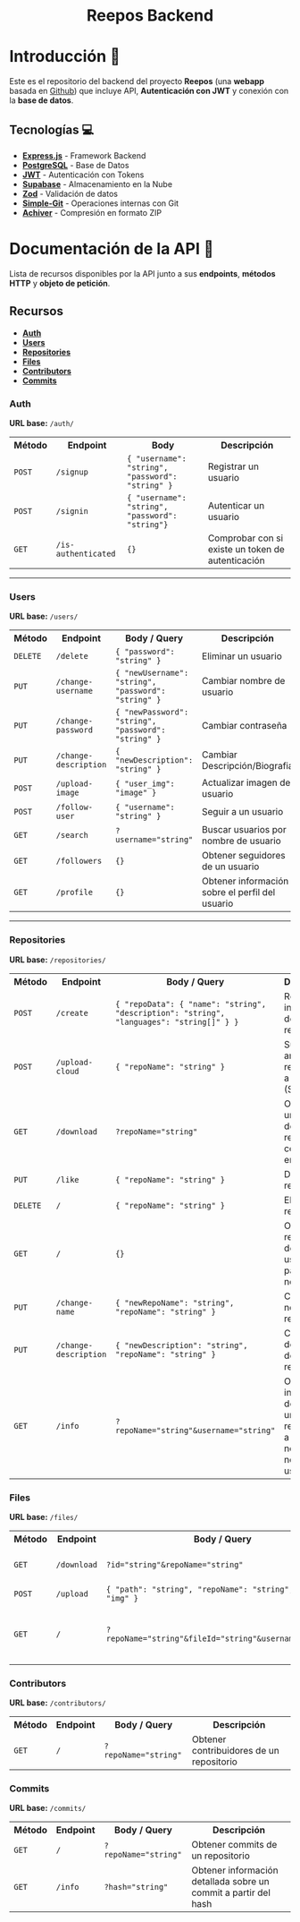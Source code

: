 <h1 align="center">Reepos Backend</h1>

# Introducción 🚀

Este es el repositorio del backend del proyecto **Reepos** (una **webapp** basada en [Github](https://github.com)) que 
incluye API, **Autenticación con JWT** y conexión con la **base de datos**.

## Tecnologías 💻️

- **[Express.js](https://expressjs.com)** - Framework Backend
- **[PostgreSQL](https://www.postgresql.org/)** - Base de Datos
- **[JWT](https://jwt.io/)** - Autenticación con Tokens
- **[Supabase](https://supabase.com)** - Almacenamiento en la Nube
- **[Zod](https://zod.dev/)** - Validación de datos
- **[Simple-Git](https://www.npmjs.com/package/simple-git)** - Operaciones internas con Git
- **[Achiver](https://www.npmjs.com/package/archiver)** - Compresión en formato ZIP

# Documentación de la API 📔

Lista de recursos disponibles por la API junto a sus **endpoints**, **métodos HTTP** y **objeto de petición**.

## Recursos

- **[Auth](#auth)**
- **[Users](#users)**
- **[Repositories](#repositories)**
- **[Files](#files)**
- **[Contributors](#contributors)**
- **[Commits](#commits)**

### Auth

**URL base:** `/auth/`

<table>
    <th>Método</th>
    <th>Endpoint</th>
    <th>Body</th>
    <th>Descripción</th>
    <tr>
        <td><code>POST</code></td>
        <td><code>/signup</code></td>
        <td>
            <code>{ "username": "string", "password": "string" }</code>
        </td>
        <td>Registrar un usuario</td>
    </tr>
    <tr>
        <td><code>POST</code></td>
        <td><code>/signin</code></td>
        <td>
            <code>{ "username": "string", "password": "string"}</code>
        </td>
        <td>Autenticar un usuario</td>
    </tr>
    <tr>
        <td><code>GET</code></td>
        <td><code>/is-authenticated</code></td>
        <td>
            <code>{}</code>
        </td>
        <td>Comprobar con si existe un token de autenticación</td>
    </tr>
</table>

---

### Users

**URL base:** `/users/`

<table>
    <th>Método</th>
    <th>Endpoint</th>
    <th>Body / Query</th>
    <th>Descripción</th>
    <tr>
        <td><code>DELETE</code></td>
        <td><code>/delete</code></td>
        <td><code>{ "password": "string" }</code></td>
        <td>Eliminar un usuario</td>
    </tr>
    <tr>
        <td><code>PUT</code></td>
        <td><code>/change-username</code></td>
        <td><code>{ "newUsername": "string", "password": "string" }</code></td>
        <td>Cambiar nombre de usuario</td>
    </tr>
    <tr>
        <td><code>PUT</code></td>
        <td><code>/change-password</code></td>
        <td><code>{ "newPassword": "string", "password": "string" }</code></td>
        <td>Cambiar contraseña</td>
    </tr>
    <tr>
        <td><code>PUT</code></td>
        <td><code>/change-description</code></td>
        <td><code>{ "newDescription": "string" }</code></td>
        <td>Cambiar Descripción/Biografia</td>
    </tr>
    <tr>
        <td><code>POST</code></td>
        <td><code>/upload-image</code></td>
        <td><code>{ "user_img": "image" }</code></td>
        <td>Actualizar imagen de usuario</td>
    </tr>
    <tr>
        <td><code>POST</code></td>
        <td><code>/follow-user</code></td>
        <td><code>{ "username": "string" }</code></td>
        <td>Seguir a un usuario</td>
    </tr>
    <tr>
        <td><code>GET</code></td>
        <td><code>/search</code></td>
        <td><code>?username="string"</code></td>
        <td>Buscar usuarios por nombre de usuario</td>
    </tr>
    <tr>
        <td><code>GET</code></td>
        <td><code>/followers</code></td>
        <td><code>{}</code></td>
        <td>Obtener seguidores de un usuario</td>
    </tr>
    <tr>
        <td><code>GET</code></td>
        <td><code>/profile</code></td>
        <td><code>{}</code></td>
        <td>Obtener información sobre el perfil del usuario</td>
    </tr>
</table>

---

### Repositories

**URL base:** `/repositories/`

<table>
    <th>Método</th>
    <th>Endpoint</th>
    <th>Body / Query</th>
    <th>Descripción</th>
    <tr>
        <td><code>POST</code></td>
        <td><code>/create</code></td>
        <td><code>{ "repoData": { "name": "string", "description": "string", "languages": "string[]" } }</code></td>
        <td>Registrar información del repositorio</td>
    </tr>
    <tr>
        <td><code>POST</code></td>
        <td><code>/upload-cloud</code></td>
        <td><code>{ "repoName": "string" }</code></td>
        <td>Subir archivos del repositorio a la nube (Supabase)</td>
    </tr>
    <tr>
        <td><code>GET</code></td>
        <td><code>/download</code></td>
        <td><code>?repoName="string"</code></td>
        <td>Obtener la url pública de un repositorio comprimido en zip</td>
    </tr>
    <tr>
        <td><code>PUT</code></td>
        <td><code>/like</code></td>
        <td><code>{ "repoName": "string" }</code></td>
        <td>Dar like a repositorio</td>
    </tr>
    <tr>
        <td><code>DELETE</code></td>
        <td><code>/</code></td>
        <td><code>{ "repoName": "string" }</code></td>
        <td>Eliminar un repositorio</td>
    </tr>
    <tr>
        <td><code>GET</code></td>
        <td><code>/</code></td>
        <td><code>{}</code></td>
        <td>Obtener repositorios de un usuario a partir del nombre</td>
    </tr>
    <tr>
        <td><code>PUT</code></td>
        <td><code>/change-name</code></td>
        <td><code>{ "newRepoName": "string", "repoName": "string" }</code></td>
        <td>Cambiar nombre de repositorio</td>
    </tr>
    <tr>
        <td><code>PUT</code></td>
        <td><code>/change-description</code></td>
        <td><code>{ "newDescription": "string", "repoName": "string" }</code></td>
        <td>Cambiar descripción de repositorio</td>
    </tr>
    <tr>
        <td><code>GET</code></td>
        <td><code>/info</code></td>
        <td><code>?repoName="string"&username="string"</code></td>
        <td>Obtener información detallada de un repositorio a partir del nombre y nombre de usuario</td>
    </tr>
</table>

### Files

**URL base:** `/files/`

<table>
    <th>Método</th>
    <th>Endpoint</th>
    <th>Body / Query</th>
    <th>Descripción</th>
    <tr>
        <td><code>GET</code></td>
        <td><code>/download</code></td>
        <td><code>?id="string"&repoName="string"</code></td>
        <td>Obtener url pública de un archivo</td>
    </tr>
    <tr>
        <td><code>POST</code></td>
        <td><code>/upload</code></td>
        <td><code>{ "path": "string", "repoName": "string", "file": "img" }</code></td>
    </tr>
    <tr>
        <td><code>GET</code></td>
        <td><code>/</code></td>
        <td><code>?repoName="string"&fileId="string"&username="string"</code></td>
        <td>Obtener información detallada sobre un archivo</td>
    </tr>
</table>


### Contributors

**URL base:** `/contributors/`

<table>
    <th>Método</th>
    <th>Endpoint</th>
    <th>Body / Query</th>
    <th>Descripción</th>
    <tr>
        <td><code>GET</code></td>
        <td><code>/</code></td>
        <td><code>?repoName="string"</code></td>
        <td>Obtener contribuidores de un repositorio</td>
    </tr>
</table>

### Commits

**URL base:** `/commits/`

<table>
    <th>Método</th>
    <th>Endpoint</th>
    <th>Body / Query</th>
    <th>Descripción</th>
    <tr>
        <td><code>GET</code></td>
        <td><code>/</code></td>
        <td><code>?repoName="string"</code></td>
        <td>Obtener commits de un repositorio</td>
    </tr>
    <tr>
        <td><code>GET</code></td>
        <td><code>/info</code></td>
        <td><code>?hash="string"</code></td>
        <td>Obtener información detallada sobre un commit a partir del hash</td>
    </tr>
</table>
